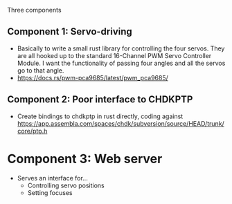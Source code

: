 Three components

## Component 1: Servo-driving
 - Basically to write a small rust library for controlling the four servos. They are all hooked up to the standard 16-Channel PWM Servo Controller Module. I want the functionality of passing four angles and all the servos go to that angle.
 - https://docs.rs/pwm-pca9685/latest/pwm_pca9685/

## Component 2: Poor interface to CHDKPTP
 - Create bindings to chdkptp in rust directly, coding against https://app.assembla.com/spaces/chdk/subversion/source/HEAD/trunk/core/ptp.h

# Component 3: Web server
 - Serves an interface for...
   - Controlling servo positions
   - Setting focuses
